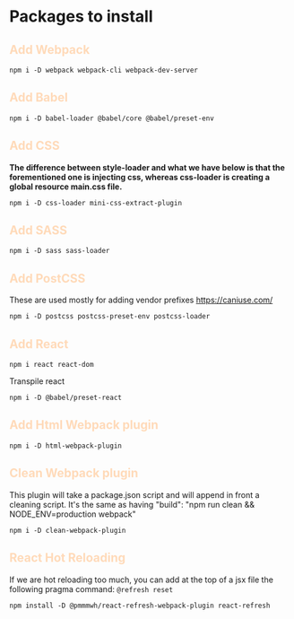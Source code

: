 <h1> Packages to install </h1>

<h2 style="color: peachpuff"> Add Webpack </h2>

`npm i -D webpack webpack-cli webpack-dev-server`

<h2 style="color: peachpuff"> Add Babel </h2>

`npm i -D babel-loader @babel/core @babel/preset-env`

<h2 style="color: peachpuff"> Add CSS </h2>

<b>The difference between style-loader and what we have below is that the forementioned one is injecting css, whereas css-loader is creating a global resource main.css file.</b>

`npm i -D css-loader mini-css-extract-plugin`

<h2 style="color: peachpuff"> Add SASS </h2>

`npm i -D sass sass-loader`

<h2 style="color: peachpuff"> Add PostCSS </h2>

These are used mostly for adding vendor prefixes https://caniuse.com/

`npm i -D postcss postcss-preset-env postcss-loader`

<h2 style="color: peachpuff"> Add React </h2>

`npm i react react-dom`

Transpile react

`npm i -D @babel/preset-react`

<h2 style="color: peachpuff"> Add Html Webpack plugin </h2>

`npm i -D html-webpack-plugin`

<h2 style="color: peachpuff"> Clean Webpack plugin </h2>

This plugin will take a package.json script and will append in front a cleaning script.
It's the same as having "build": "npm run clean && NODE_ENV=production webpack"

`npm i -D clean-webpack-plugin`

<h2 style="color: peachpuff"> React Hot Reloading </h2>

If we are hot reloading too much, you can add at the top of a jsx file
the following pragma command: `@refresh reset`

`npm install -D @pmmmwh/react-refresh-webpack-plugin react-refresh`
